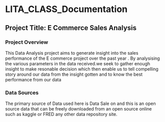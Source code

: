 # LITA_CLASS_Documentation

## Project Title: E Commerce Sales Analysis

### Project Overview
This Data Analysis project aims to generate insight into the sales performance of the E commerce project over the past year . By analysising the various parameters in the data received.we seek to gather enough insight to make resonable decision which then enable us to tell compelling story around our data from the insight gotten and to know the best performance from our data 

### Data Sources

The primary source of Data used here is Data Sale on and this is an open source data that can be freely downloaded from an open source online such as kaggle or FRED any other data repository site.
